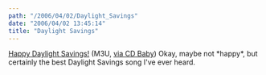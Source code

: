 ```yaml
---
path: "/2006/04/02/Daylight_Savings" 
date: "2006/04/02 13:45:14" 
title: "Daylight Savings" 
---
```

<p><a href="http://cdbaby.com/mp3lofi/nakamura-01.m3u">Happy Daylight Savings!</a> (M3U, <a href="http://www.cdbaby.com/cd/nakamura">via CD Baby</a>) Okay, maybe not *happy*, but certainly the best Daylight Savings song I've ever heard.</p>